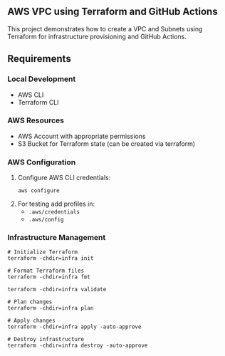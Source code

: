 ## AWS VPC using Terraform and GitHub Actions
This project demonstrates how to create a VPC and Subnets using Terraform for infrastructure provisioning and GitHub Actions.

## Requirements

### Local Development
- AWS CLI
- Terraform CLI

### AWS Resources
- AWS Account with appropriate permissions
- S3 Bucket for Terraform state (can be created via terraform)

### AWS Configuration
1. Configure AWS CLI credentials:
   ```shell
   aws configure
   ```
2. For testing add profiles in:
   - `.aws/credentials`
   - `.aws/config`

### Infrastructure Management
```shell
# Initialize Terraform
terraform -chdir=infra init

# Format Terraform files
terraform -chdir=infra fmt

terraform -chdir=infra validate

# Plan changes
terraform -chdir=infra plan

# Apply changes
terraform -chdir=infra apply -auto-approve

# Destroy infrastructure
terraform -chdir=infra destroy -auto-approve
```